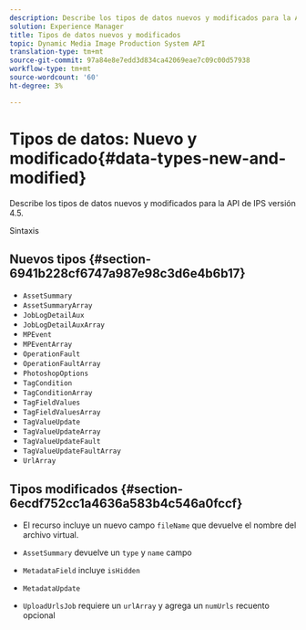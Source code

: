 ```yaml
---
description: Describe los tipos de datos nuevos y modificados para la API de IPS versión 4.5.
solution: Experience Manager
title: Tipos de datos nuevos y modificados
topic: Dynamic Media Image Production System API
translation-type: tm+mt
source-git-commit: 97a84e8e7edd3d834ca42069eae7c09c00d57938
workflow-type: tm+mt
source-wordcount: '60'
ht-degree: 3%

---
```



# Tipos de datos: Nuevo y modificado{#data-types-new-and-modified}

Describe los tipos de datos nuevos y modificados para la API de IPS versión 4.5.

Sintaxis

## Nuevos tipos {#section-6941b228cf6747a987e98c3d6e4b6b17}

* `AssetSummary`
* `AssetSummaryArray`
* `JobLogDetailAux`
* `JobLogDetailAuxArray`
* `MPEvent`
* `MPEventArray`
* `OperationFault`
* `OperationFaultArray`
* `PhotoshopOptions`
* `TagCondition`
* `TagConditionArray`
* `TagFieldValues`
* `TagFieldValuesArray`
* `TagValueUpdate`
* `TagValueUpdateArray`
* `TagValueUpdateFault`
* `TagValueUpdateFaultArray`
* `UrlArray`

## Tipos modificados {#section-6ecdf752cc1a4636a583b4c546a0fccf}

* El recurso incluye un nuevo campo `fileName` que devuelve el nombre del archivo virtual.
* `AssetSummary` devuelve un  `type` y  `name` campo

* `MetadataField` incluye `isHidden`

* `MetadataUpdate`
* `UploadUrlsJob` requiere un  `urlArray` y agrega un  `numUrls` recuento opcional


